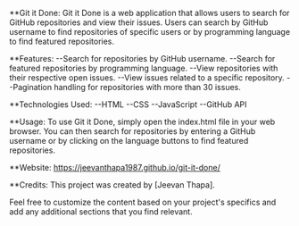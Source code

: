 **Git it Done:
Git it Done is a web application that allows users to search for GitHub repositories and view their issues. Users can search by GitHub username to find repositories of
specific users or by programming language to find featured repositories.

**Features:
--Search for repositories by GitHub username.
--Search for featured repositories by programming language.
--View repositories with their respective open issues.
--View issues related to a specific repository.
--Pagination handling for repositories with more than 30 issues.

**Technologies Used:
--HTML
--CSS
--JavaScript
--GitHub API

**Usage:
To use Git it Done, simply open the index.html file in your web browser. You can then search for repositories by entering a GitHub username or by clicking on the language buttons 
to find featured repositories.

**Website:
https://jeevanthapa1987.github.io/git-it-done/




**Credits:
This project was created by [Jeevan Thapa].



Feel free to customize the content based on your project's specifics and add any additional sections that you find relevant.
